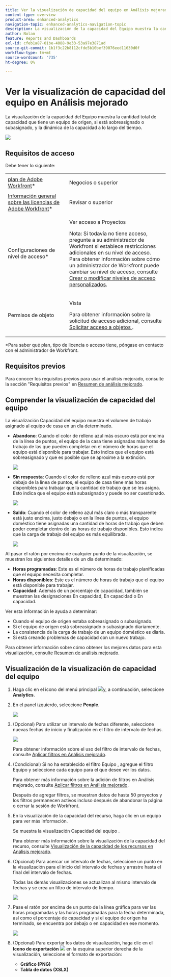 ```yaml
---
title: Ver la visualización de capacidad del equipo en Análisis mejorado
content-type: overview
product-area: enhanced-analytics
navigation-topic: enhanced-analytics-navigation-topic
description: La visualización de la capacidad del Equipo muestra la cantidad total de capacidad que tiene un equipo de origen, si está sobreasignado o subasignado, y la dinámica de la capacidad a lo largo del tiempo.
author: Nolan
feature: Reports and Dashboards
exl-id: cfeb1a87-01be-4088-9e33-53a97e3871ad
source-git-commit: 1b1f3c22b8112cfde5b10bef39076eed11630d0f
workflow-type: tm+mt
source-wordcount: '735'
ht-degree: 0%

---
```


# Ver la visualización de capacidad del equipo en Análisis mejorado

La visualización de la capacidad del Equipo muestra la cantidad total de capacidad que tiene un equipo de origen, si está sobreasignado o subasignado, y la dinámica de la capacidad a lo largo del tiempo.

![](assets/team-capacity-350x110.png)

## Requisitos de acceso

Debe tener lo siguiente:

<table style="table-layout:auto"> 
 <col> 
 <col> 
 <tbody> 
  <tr> 
   <td role="rowheader"><a href="https://www.workfront.com/plans" target="_blank">plan de Adobe Workfront</a>*</td> 
   <td> <p>Negocios o superior</p> </td> 
  </tr> 
  <tr> 
   <td role="rowheader"><a href="../administration-and-setup/add-users/access-levels-and-object-permissions/wf-licenses.md" class="MCXref xref">Información general sobre las licencias de Adobe Workfront</a>*</td> 
   <td> <p>Revisar o superior</p> </td> 
  </tr> 
  <tr> 
   <td role="rowheader">Configuraciones de nivel de acceso*</td> 
   <td> <p>Ver acceso a Proyectos</p> <p>Nota: Si todavía no tiene acceso, pregunte a su administrador de Workfront si establece restricciones adicionales en su nivel de acceso.<br>Para obtener información sobre cómo un administrador de Workfront puede cambiar su nivel de acceso, consulte <a href="../administration-and-setup/add-users/configure-and-grant-access/create-modify-access-levels.md" class="MCXref xref">Crear o modificar niveles de acceso personalizados</a>.</p> </td> 
  </tr> 
  <tr> 
   <td role="rowheader">Permisos de objeto</td> 
   <td> <p>Vista</p> <p>Para obtener información sobre la solicitud de acceso adicional, consulte <a href="../workfront-basics/grant-and-request-access-to-objects/request-access.md" class="MCXref xref">Solicitar acceso a objetos </a>.</p> </td> 
  </tr> 
 </tbody> 
</table>

&#42;Para saber qué plan, tipo de licencia o acceso tiene, póngase en contacto con el administrador de Workfront.

## Requisitos previos

Para conocer los requisitos previos para usar el análisis mejorado, consulte la sección &quot;Requisitos previos&quot; en [Resumen de análisis mejorado](../enhanced-analytics/enhanced-analytics-overview.md).

## Comprender la visualización de capacidad del equipo

La visualización Capacidad del equipo muestra el volumen de trabajo asignado al equipo de casa en un día determinado.

* **Abandono**: Cuando el color de relleno azul más oscuro está por encima de la línea de puntos, el equipo de la casa tiene asignadas más horas de trabajo de las que pueden completar en el número de horas que el equipo está disponible para trabajar. Esto indica que el equipo está sobreasignado y que es posible que se aproxime a la extinción.

   ![](assets/team-capacity-over-capacity.png)

* **Sin respuesta**: Cuando el color de relleno azul más oscuro está por debajo de la línea de puntos, el equipo de casa tiene más horas disponibles para trabajar que la cantidad de trabajo que se les asigna. Esto indica que el equipo está subasignado y puede no ser cuestionado.

   ![](assets/team-capacity-under-capacity.png)

* **Saldo**: Cuando el color de relleno azul más claro o más transparente está justo encima, justo debajo o en la línea de puntos, el equipo doméstico tiene asignadas una cantidad de horas de trabajo que deben poder completar dentro de las horas de trabajo disponibles. Esto indica que la carga de trabajo del equipo es más equilibrada.

   ![](assets/team-capacity-at-capacity.png)

Al pasar el ratón por encima de cualquier punto de la visualización, se muestran los siguientes detalles de un día determinado:

* **Horas programadas**: Este es el número de horas de trabajo planificadas que el equipo necesita completar.
* **Horas disponibles**: Este es el número de horas de trabajo que el equipo está disponible para trabajar.
* **Capacidad**: Además de un porcentaje de capacidad, también se muestran las designaciones En capacidad, En capacidad o En capacidad.

Ver esta información le ayuda a determinar:

* Cuando el equipo de origen estaba sobreasignado o subasignado.
* Si el equipo de origen está sobreasignado o subasignado diariamente.
* La consistencia de la carga de trabajo de un equipo doméstico es diaria.
* Si está creando problemas de capacidad con un nuevo trabajo.

Para obtener información sobre cómo obtener los mejores datos para esta visualización, consulte [Resumen de análisis mejorado](../enhanced-analytics/enhanced-analytics-overview.md).

## Visualización de la visualización de capacidad del equipo

1. Haga clic en el icono del menú principal ![](assets/main-menu-icon-16x12.png)y, a continuación, seleccione **Analytics**.
1. En el panel izquierdo, seleccione **People**.

   ![](assets/people-area-cropped-qs-350x276.png)

1. (Opcional) Para utilizar un intervalo de fechas diferente, seleccione nuevas fechas de inicio y finalización en el filtro de intervalo de fechas.

   ![](assets/filters-select-date-range-350x344.png)

   Para obtener información sobre el uso del filtro de intervalo de fechas, consulte [Aplicar filtros en Análisis mejorado](../enhanced-analytics/use-enhanced-analytics-filters.md).

1. (Condicional) Si no ha establecido el filtro Equipo , agregue el filtro Equipo y seleccione cada equipo para el que desee ver los datos.

   Para obtener más información sobre la adición de filtros en Análisis mejorado, consulte [Aplicar filtros en Análisis mejorado](../enhanced-analytics/use-enhanced-analytics-filters.md).

   Después de agregar filtros, se muestran datos de hasta 50 proyectos y los filtros permanecen activos incluso después de abandonar la página o cerrar la sesión de Workfront.

1. En la visualización de la capacidad del recurso, haga clic en un equipo para ver más información.

   Se muestra la visualización Capacidad del equipo .

   Para obtener más información sobre la visualización de la capacidad del recurso, consulte [Visualización de la capacidad de los recursos en Análisis mejorado](../enhanced-analytics/resource-capacity-overview.md).

1. (Opcional) Para acercar un intervalo de fechas, seleccione un punto en la visualización para el inicio del intervalo de fechas y arrastre hasta el final del intervalo de fechas.

   Todas las demás visualizaciones se actualizan al mismo intervalo de fechas y se crea un filtro de intervalo de tiempo.

   ![](assets/timeframe-filter-350x220.png)

1. Pase el ratón por encima de un punto de la línea gráfica para ver las horas programadas y las horas programadas para la fecha determinada, así como el porcentaje de capacidad y si el equipo de origen ha terminado, se encuentra por debajo o en capacidad en ese momento.

   ![](assets/team-capacity-capacity-pop-up-350x351.png)

1. (Opcional) Para exportar los datos de visualización, haga clic en el **Icono de exportación** ![](assets/export.png) en la esquina superior derecha de la visualización, seleccione el formato de exportación:

   * **Gráfico (PNG)**
   * **Tabla de datos (XSLX)**

